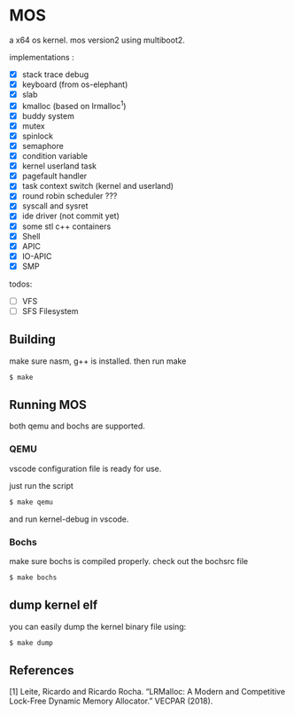 MOS
======

a x64 os kernel. mos version2 using multiboot2.

implementations :

- [x] stack trace debug
- [x] keyboard (from os-elephant)
- [x] slab
- [x] kmalloc (based on lrmalloc<sup>1</sup>)
- [x] buddy system
- [x] mutex
- [x] spinlock
- [x] semaphore
- [x] condition variable
- [x] kernel userland task 
- [x] pagefault handler
- [x] task context switch (kernel and userland)
- [x] round robin scheduler ???
- [x] syscall and sysret
- [x] ide driver (not commit yet)
- [x] some stl c++ containers
- [x] Shell
- [x] APIC
- [x] IO-APIC
- [x] SMP

todos:

- [ ] VFS
- [ ] SFS Filesystem

## Building

make sure nasm, g++ is installed.
then run make 
```bash
$ make
```

## Running MOS
both qemu and bochs are supported.

### QEMU
vscode configuration file is ready for use. 

just run the script
```bash
$ make qemu
```
and run kernel-debug in vscode.

### Bochs
make sure bochs is compiled properly.
check out the bochsrc file

```bash
$ make bochs
```

## dump kernel elf
you can easily dump the kernel binary file using:
```bash
$ make dump
```

## References

[1] Leite, Ricardo and Ricardo Rocha. “LRMalloc: A Modern and Competitive Lock-Free Dynamic Memory Allocator.” VECPAR (2018).